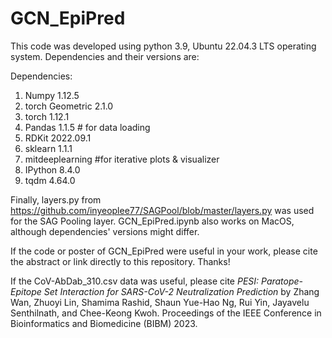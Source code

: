 # GCN_EpiPred

This code was developed using python 3.9, Ubuntu 22.04.3 LTS operating system.  Dependencies and their versions are:



Dependencies:

1. Numpy 1.12.5
2. torch Geometric 2.1.0
3. torch 1.12.1
4. Pandas 1.1.5 # for data loading 
5. RDKit 2022.09.1
6. sklearn 1.1.1
7. mitdeeplearning  #for iterative plots & visualizer
8. IPython 8.4.0      
9. tqdm 4.64.0

Finally, layers.py from https://github.com/inyeoplee77/SAGPool/blob/master/layers.py was used for the SAG Pooling layer.
GCN_EpiPred.ipynb also works on MacOS, although dependencies' versions might differ.

If the code or poster of GCN_EpiPred were useful in your work, please cite the abstract or link directly to this repository. Thanks!

If the CoV-AbDab_310.csv data was useful, please cite _PESI: Paratope-Epitope Set Interaction for SARS-CoV-2 Neutralization Prediction_ by
Zhang Wan, Zhuoyi Lin, Shamima Rashid, Shaun Yue-Hao Ng, Rui Yin, Jayavelu Senthilnath, and Chee-Keong Kwoh. Proceedings of the IEEE Conference in Bioinformatics and Biomedicine (BIBM) 2023. 
